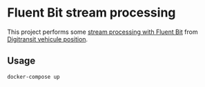 # Fluent Bit stream processing

This project performs some [stream processing with Fluent
Bit](https://docs.fluentbit.io/manual/stream-processing/introduction) from [Digitransit vehicule
position](https://digitransit.fi/en/developers/apis/4-realtime-api/vehicle-positions).

## Usage

```
docker-compose up
```

